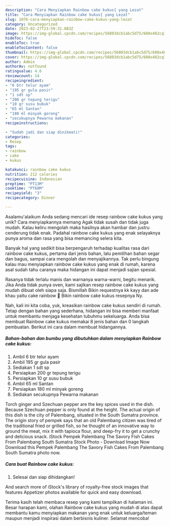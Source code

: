 ```yaml
---
description: "Cara Menyiapkan Rainbow cake kukus{ yang Lezat"
title: "Cara Menyiapkan Rainbow cake kukus{ yang Lezat"
slug: 1076-cara-menyiapkan-rainbow-cake-kukus-yang-lezat
category: Uncategorized
date: 2023-02-27T23:59:31.083Z
image: https://img-global.cpcdn.com/recipes/56803dcb1abc5d75/680x482cq70/rainbow-cake-kukus-foto-resep-utama.jpg
hideToc: false
enableToc: true
enableTocContent: false
thumbnail: https://img-global.cpcdn.com/recipes/56803dcb1abc5d75/680x482cq70/rainbow-cake-kukus-foto-resep-utama.jpg
cover: https://img-global.cpcdn.com/recipes/56803dcb1abc5d75/680x482cq70/rainbow-cake-kukus-foto-resep-utama.jpg
author: Admin
authorAv: notfound
ratingvalue: 4.6
reviewcount: 14
recipeingredient:
- "6 btr telur ayam"
- "195 gr gula pasir"
- "1 sdt sp"
- "200 gr tepung terigu"
- "10 gr susu bubuk"
- "65 ml Santan"
- "180 ml minyak goreng"
- "secukupnya Pewarna makanan"
recipeinstructions:

- "Sudah jadi dan siap dinikmati!"
categories:
- Resep
tags:
- rainbow
- cake
- kukus

katakunci: rainbow cake kukus 
nutrition: 212 calories
recipecuisine: Indonesian
preptime: "PT13M"
cooktime: "PT60M"
recipeyield: "3"
recipecategory: Dinner

---
```



Asalamu'alaikum Anda sedang mencari ide resep rainbow cake kukus yang unik? Cara menyiapkannya memang Agak tidak susah dan tidak juga mudah. Kalau keliru mengolah maka hasilnya akan hambar dan justru cenderung tidak enak. Padahal rainbow cake kukus yang enak selayaknya punya aroma dan rasa yang bisa memancing selera kita.


Banyak hal yang sedikit bisa berpengaruh terhadap kualitas rasa dari rainbow cake kukus, pertama dari jenis bahan, lalu pemilihan bahan segar dan bagus, sampai cara mengolah dan menyajikannya. Tak perlu bingung kalau mau menyiapkan rainbow cake kukus yang enak di rumah, karena asal sudah tahu caranya maka hidangan ini dapat menjadi sajian spesial.

Rasanya tidak terlalu manis dan warnanya warna-warni, begitu menarik. Jika Anda tidak punya oven, kami sajikan resep rainbow cake kukus yang mudah dibuat oleh siapa saja. Bismillah Bikin requestnya kk kayy dan ade khau yaitu cake rainbow 🌈 Bikin rainbow cake kukus resepnya Ny.


Nah, kali ini kita coba, yuk, kreasikan rainbow cake kukus sendiri di rumah. Tetap dengan bahan yang sederhana, hidangan ini bisa memberi manfaat untuk membantu menjaga kesehatan tubuhmu sekeluarga. Anda bisa membuat Rainbow cake kukus memakai 8 jenis bahan dan 0 langkah pembuatan. Berikut ini cara dalam membuat hidangannya.

<!--inarticleads1-->

##### Bahan-bahan dan bumbu yang dibutuhkan dalam menyiapkan Rainbow cake kukus:

1. Ambil 6 btr telur ayam
1. Ambil 195 gr gula pasir
1. Sediakan 1 sdt sp
1. Persiapkan 200 gr tepung terigu
1. Persiapkan 10 gr susu bubuk
1. Ambil 65 ml Santan
1. Persiapkan 180 ml minyak goreng
1. Sediakan secukupnya Pewarna makanan


Torch ginger and Szechuan pepper are the key spices used in the dish. Because Szechuan pepper is only found at the height. The actual origin of this dish is the city of Palembang, situated in the South Sumatra province. The origin story of pempek says that an old Palembang citizen was tired of the traditional fried or grilled fish, so he thought of an innovative way to ground the meat, mix it with tapioca flour, and deep-fry it to get a crunchy and delicious snack. iStock Pempek Palembang The Savory Fish Cakes From Palembang South Sumatra Stock Photo - Download Image Now Download this Pempek Palembang The Savory Fish Cakes From Palembang South Sumatra photo now. 

<!--inarticleads2-->

##### Cara buat Rainbow cake kukus:


1. Selesai dan siap dihidangkan!

And search more of iStock&#39;s library of royalty-free stock images that features Appetizer photos available for quick and easy download. 

Terima kasih telah membaca resep yang kami tampilkan di halaman ini. Besar harapan kami, olahan Rainbow cake kukus yang mudah di atas dapat membantu kamu menyiapkan makanan yang enak untuk keluarga/teman maupun menjadi inspirasi dalam berbisnis kuliner. Selamat mencoba!
